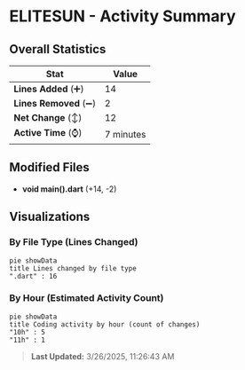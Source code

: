 # ELITESUN - Activity Summary 

## Overall Statistics

| Stat                   | Value                                                             |
| ---------------------- | ----------------------------------------------------------------- |
| **Lines Added** (➕)   | 14                                          |
| **Lines Removed** (➖) | 2                                        |
| **Net Change** (↕)    | 12                |
| **Active Time** (⌚)   | 7 minutes |


## Modified Files
- **void main().dart** (+14, -2)

## Visualizations

### By File Type (Lines Changed)

```mermaid
pie showData
title Lines changed by file type
".dart" : 16
```

### By Hour (Estimated Activity Count)

```mermaid
pie showData
title Coding activity by hour (count of changes)
"10h" : 5
"11h" : 1
```


> **Last Updated:** 3/26/2025, 11:26:43 AM